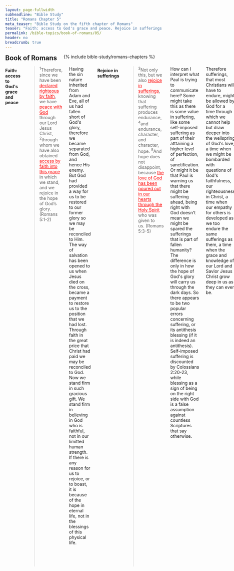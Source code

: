 ```yaml
---
layout: page-fullwidth
subheadline: "Bible Study"
title: "Romans Chapter 5"
meta_teaser: "Bible Study on the fifth chapter of Romans"
teaser: "Faith: access to God's grace and peace. Rejoice in sufferings. God demonstrates His love for us. Reconciliation with God. Saved by Christ's life. Death spreads to all. The Gift by the Grace of God. The reigns of sin vs. grace."
permalink: /bible-topics/book-of-romans/05/
header: no
breadcrumb: true
---
```

<!--more-->
<div class="row">
<div class="bible-index medium-4 medium-push-8 columns">
<h2 style="margin: 0px">Book of Romans</h2>
        {% include bible-study/romans-chapters %}
</div><!-- /.medium-4.columns -->
<div class="medium-8 medium-pull-4 columns">

<!-- MAIN TEXT -->
<h4 style="text-align: left;"><strong>Faith: access to God's grace and peace</strong></h4><blockquote><sup>1</sup>Therefore, since we have been <span style="text-decoration: underline;"><span style="color: #ff0000; text-decoration: underline;">declared righteous by faith</span></span>, we have <span style="text-decoration: underline;"><span style="color: #ff0000; text-decoration: underline;">peace with God</span></span> through our Lord Jesus Christ, <sup>2</sup>through whom we have also obtained <span style="text-decoration: underline; color: #ff0000;">access by faith into this grace</span> in which we stand, and we rejoice in the hope of Godʼs glory. (Romans 5:1-2)
</blockquote>
<p style="text-align: left;"><span style="text-align: left;">Having the sin nature inherited from Adam and Eve, all of us had fallen short of God's glory, therefore we became separated from God, and hence His enemy. But God had provided a way for us to be restored to our former glory so we may be reconciled to Him. The way of salvation has been opened to us when Jesus died on the cross, became a payment to restore us to the position that we had lost. Through faith in the great price that Christ had paid we may be reconciled to God. Now we stand firm in such gracious gift. We stand firm in believing in God who is faithful, not in our limitted human strength. If there is any reason for us to rejoice, or to boast, it is because of the hope in eternal life, not in the blessings of this physical life.</span></p>
<h4 style="text-align: left;"><strong>Rejoice in sufferings</strong></h4>

<blockquote><sup>3</sup>Not only this, but we also <span style="text-decoration: underline;"><span style="color: #ff0000; text-decoration: underline;">rejoice in sufferings</span></span>, knowing that suffering produces endurance, <sup>4</sup>and endurance, character, and character, hope.&nbsp;<sup>5</sup>And hope does not disappoint, because <span style="text-decoration: underline;"><span style="color: #ff0000; text-decoration: underline;">the love of God has been poured out in our hearts through the Holy Spirit</span></span> who was given to us.&nbsp;<span style="text-align: left;">(Romans 5:3-5)</span></blockquote>

<p style="text-align: left;">How can I interpret what Paul is trying to communicate here? Some might take this as there is some value in suffering, like some self-imposed suffering as part of their atttaining a higher level of perfection, of sanctification. Or might it be that Paul is warning us that there might be suffering ahead, being right with God doesn't mean we might be spared the sufferings that is part of fallen humanity? The difference is only in how the hope of God's glory will carry us through the dark days. So there appears to be two popular errors concerning suffering, or its antithesis blessing (if it is indeed an antithesis). Self-imposed suffering is discounted by Colossians 2:20-23, while blessing as a sign of being on the right side with God is a false assumption against countless Scriptures that say otherwise.</p>
<p style="text-align: left;">Therefore sufferings, that most Christians will have to endure, might be allowed by God for a time through which we cannot help but draw deeper into the wellspring of God's love, a time when we might be bombarded with questions of God's faithfulness, our righteousness in Christ, a time when our empathy for others is developed as we too endure the same sufferings as them, a time when the grace and knowledge of our Lord and Savior Jesus Christ grow deep in us as they can ever be.</p>
<p style="text-align: left;">The love of God as it is poured out in our hearts gives us the reason, the ability, the power, to rejoice in sufferings, to keep hoping for the day of God's glory. But I venture to bring in some other passages concerning the amazing power of God's love that is weaved through many beautiful hymns that lift our spirit to the heavenly places. Perfect love cast out fears, relief from the fear of God's wrath leads to relief from many fears in regard to life's troubles (1 John 4:18). The Spirit filled our hearts with God's love so we can overcome our fears and call Him "Abba," or daddy (Romans 8:15). For God so loved the world ... (John 3:16). And then the following verses that continue with the theme of God's love.</p>
<h4 style="text-align: left;"><strong>God's love for us</strong></h4><blockquote><sup>6</sup><span style="text-align: left;">For while we were still <span style="text-decoration: underline;"><span style="color: #ff0000; text-decoration: underline;">helpless</span></span>, at the right time <span style="text-decoration: underline;"><span style="color: #ff0000; text-decoration: underline;">Christ died for the ungodly</span></span>. <sup>7</sup>(For rarely will anyone die for a righteous person, though for a good person perhaps someone might possibly dare to die.) <sup>8</sup>But God demonstrates his own love for us, in that while we were <span style="text-decoration: underline;"><span style="color: #ff0000; text-decoration: underline;">still sinners</span></span>, Christ died for us.</span><span style="text-align: left;"></span><span style="text-align: left;">(Romans 5:6-8)</span></blockquote>
<p style="text-align: left;">There is an old hymn titled <span style="color: #008000;"><em>I Gave My Life for Thee</em></span> that goes something like this: <em>"I gave my life for thee, My precious blood I shed. That thou might'st ransomed be, and quickened from the dead. I gave, I gave my life for thee. <span style="text-decoration: underline;">What hast thou done for me?</span>" </em>This hymn used to be sung at our church every communion Sunday, and the last part of the lyrics always gave me the creep. What has thou done for me? I was helpless then, and I'm still helpless now. Christ died for me, he gave me a priceless gift, what am I supposed to give back, from my extreme helplessness and ungodliness? The only reason I'm godly now is because Christ has imparted upon me his godliness which I never deserved. In and of myself what can I give? Whatever I try to give back to God will be like a homeless trying to give back to me his cardboard for the sleeping bag I gave him; yet this comparison falls far short of what Christ gave me. Since there is nothing I can give back to God, except for what He gave me which is already his, is this hymn trying to provoke in me a guilt that should have been gone thanks to Christ's sacrifice? No, this hymn is a disgrace especially <span style="text-align: left;">for&nbsp;</span>communion Sunday.</p>
<p style="text-align: left;">These verses of Romans 5:6-8 show the great chasm between God and Man, they direct our attention away from depraved men to gracious God and his love toward undeserving sinners. It is a great relief that Scripture considers us as such, it allows us to see us as we really are, but with wide open arms like the father of the prodigal son waiting for him from afar. It allows the warmth of God's light to shine in the dark places of our hearts not to expose us to shame, but to cast it away. It's a relief that God accepts us as we are. Had the father of the prodigal son said this to him upon his drawing near: "What hast thou done for me?" Had God said this to you? Aren't you glad He didn't?</p>
<h4 style="text-align: left;"><strong>Reconciliation with God. Saved by Christ's life</strong></h4><blockquote><sup>9</sup>Much more then, because we have now been declared righteous by his blood, we will be saved through him from God's wrath. <sup>10</sup>For if while we were enemies we were <span style="text-decoration: underline;"><span style="color: #ff0000; text-decoration: underline;">reconciled to God</span></span> through the death of his Son, how much more, since we have been reconciled, will we be <span style="text-decoration: underline;"><span style="color: #ff0000; text-decoration: underline;">saved by his life</span></span>? <sup>11</sup>Not only this, but we also rejoice in God through our Lord Jesus Christ, through whom we have now received this <span style="color: #000000;">reconciliation</span>.&nbsp;<span style="text-align: left;">(Romans 5:9-11)</span></blockquote>
<p style="text-align: left;">There is much that can be written about this topic of reconciliation, especially with God. I'm sure all of us have experienced the peace and joy that were felt when loved ones reconciled after a time of a rift in a relationship. So it must be with God and Man.</p>
<p style="text-align: left;">But being reconciled with God is only the beginning, we were saved by his death on the cross, now comes the part that has eluded me for a long time, we're also saved by his life. We were saved by his death, and then how much more we will still be saved by his life. What is the implication of this? Salvation doesn't end at the cross, it continues on until the day we meet God. Jesus didn't just pick me up from the ocean of despair then drop in the desert of self-help, of see-if-you-can-make-it-to-the-end. No, we're saved by his life, the life with the same power that breathed life into that lump of clay that was Adam. From this point on, I can live a life of trust, not of using external laws to guide my relationship with God, but of Him living in me (Colossians 1:27), the power of God Almighty that will carry me through to the end. That is the reason for the joy that wells up inside when the Life makes His abode in my heart.</p>
<h4 style="text-align: left;"><strong>Death spread to all</strong></h4><blockquote><sup>12</sup>So then, just as <span style="text-decoration: underline;"><span style="color: #ff0000; text-decoration: underline;">sin entered the world through one man</span></span> and death through sin, and so <span style="text-decoration: underline;"><span style="color: #ff0000; text-decoration: underline;">death spread to all</span></span> people because all sinned— <sup>13</sup>for before the law was given, sin was in the world, but there is no accounting for sin when there is no law. <sup>14</sup>Yet <span style="text-decoration: underline;"><span style="color: #ff0000; text-decoration: underline;">death reigned from Adam</span></span> until Moses even over those who did not sin in the same way that Adam (who is a type of the coming one) transgressed.&nbsp;<span style="text-align: left;">(Romans 5:12-14)</span></blockquote>
<p style="text-align: left;">According to verse 13, when there is no law, there is no accounting for sin, yet death entered the world since the time of Adam, a long time before God gave the Law to the Jews. Paul is alluding to a more universal law that reign in man's heart since the Fall, it is this law, the knowledge of good and evil, that condemns them day and night, and makes them spiritually dead just as God had said (Genesis 2:17).</p>
<h4 style="text-align: left;"><span style="color: #000000;"><strong>The Gift by the Grace of God</strong></span></h4>
<blockquote><sup>15</sup>But the gracious gift is not like the transgression. For if the many died through the transgression of the one man, how much more did the grace of God and <span style="text-decoration: underline;"><span style="color: #ff0000; text-decoration: underline;">the gift by the grace</span></span> of the one man Jesus Christ multiply to the many! <sup>16</sup>And the gift is not like the one who sinned. For judgment, resulting from the one transgression, led to condemnation, but the gracious gift from the many failures led to justification. <sup>17</sup>For if, by the transgression of the one man, death reigned through the one, how much more will those who receive the abundance of grace and of the gift of righteousness reign in life through the one, Jesus Christ! <sup>18</sup>Consequently, just as condemnation for all people came through one transgression, so too through the one righteous act came righteousness leading to life for all people. <sup>19</sup>For just as through the disobedience of the one man many were made sinners, so also <span style="text-decoration: underline;"><span style="color: #ff0000; text-decoration: underline;">through the obedience of one man</span></span> many will be made righteous. <span style="text-align: left;">(Romans 5:15-19)</span></blockquote>
<p style="text-align: left;">All died through the transgression of one man, but by another all may live. Notice what stands between the first Adam and the second, namely Jesus Christ, between death and life, the precious few words that make it all possible for our redemption. Can you see? Notice these words: GIFT and GRACE. What part do we play to get from death to life? Nothing. Nothing except it's God's grace and his precious gift of his Son. How do we receive this gift? God gives us the only way, very straight and very narrow: to believe in the One God has sent (John 6:28-29).&nbsp;Jesus' obedience is to go to the cross, and our obedience is to believe in him and receive this gift of life.</p>
<h4 style="text-align: left;"><strong>The reigns of sin vs. grace</strong></h4><blockquote><sup>20</sup>Now <span style="text-decoration: underline;"><span style="color: #ff0000; text-decoration: underline;">the law came in</span></span> so that the transgression may increase, but where <span style="text-decoration: underline;"><span style="color: #ff0000; text-decoration: underline;">sin increased</span></span>, grace multiplied all the more, <sup>21</sup>so that just as <span style="text-decoration: underline; color: #ff0000;">sin reigned in death</span>, so also <span style="text-decoration: underline;"><span style="color: #ff0000; text-decoration: underline;">grace will reign through righteousness to eternal life</span></span> through Jesus Christ our Lord.&nbsp;<span style="text-align: left;">(Romans 5:20-21)</span></p>
</blockquote>
<p style="text-align: left;">Transgression increased as the law came in to keep accounting of it, and because it removes ambiguity about what is sin and what is not (Romans 7:7). It helps the self-righteous see their depravity to the point they realize they need God's grace and mercies; therefore grace multiplied all the more. All those that are out of Christ, are under sin and spiritually dead; in this realm, sin rules. But those that are under grace, sin has no dominion over them. In this realm of the spiritually alive, grace reigns. Need I say anymore about the role of the law here?<br>
</p>
<p abp="1999"><em abp="2000" style="color: #999999;"><span abp="2001" style="font-size: 10pt; line-height: 1.2em;">Scripture quoted by permission. All scripture quotations, unless otherwise indicated, are taken from the NET Bible® copyright ©1996-2006 by Biblical Studies Press, L.L.C. All rights reserved.</span></em></p>
<p><em style="color: #999999; text-align: left;"><span style="font-size: 10pt;">Nghi Nguyen</span></em></p>

<div class="alert-box text radius "><p><em abp="2000" style="color: #999999;">Disclaimer: This is my own opinion on the topic, which does not necessarily reflect the church's theology, or beliefs of the individuals in it — Nghi Nguyen</em></p></div>
</div><!-- /.medium-8.columns -->
</div><!-- /.row -->
